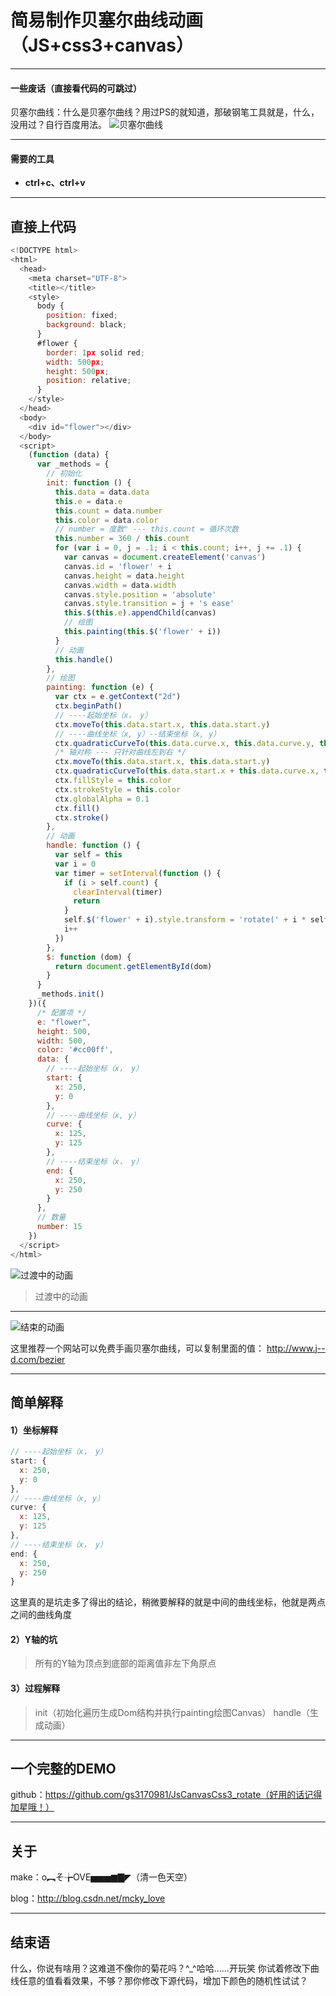 # 简易制作贝塞尔曲线动画（JS+css3+canvas）

-------------------
#### **一些废话（直接看代码的可跳过）**
贝塞尔曲线：什么是贝塞尔曲线？用过PS的就知道，那破钢笔工具就是，什么，没用过？自行百度用法。
![贝塞尔曲线](https://timgsa.baidu.com/timg?image&quality=80&size=b9999_10000&sec=1512059897300&di=6c24015d5594cae493f19cf26e290c02&imgtype=0&src=http://img.kuqin.com/upimg/allimg/151116/1933541963-5.png)

-------------------
#### 需要的工具

- **ctrl+c、ctrl+v**

-------------------

## 直接上代码

``` js
<!DOCTYPE html>
<html>
  <head>
    <meta charset="UTF-8">
    <title></title>
    <style>
      body {
        position: fixed;
        background: black;
      }
      #flower {
        border: 1px solid red;
        width: 500px;
        height: 500px;
        position: relative;
      }
    </style>
  </head>
  <body>
    <div id="flower"></div>
  </body>
  <script>
    (function (data) {
      var _methods = {
        // 初始化
        init: function () {
          this.data = data.data
          this.e = data.e
          this.count = data.number
          this.color = data.color
          // number = 度数° --- this.count = 循环次数
          this.number = 360 / this.count
          for (var i = 0, j = .1; i < this.count; i++, j += .1) {
            var canvas = document.createElement('canvas')
            canvas.id = 'flower' + i
            canvas.height = data.height
            canvas.width = data.width
            canvas.style.position = 'absolute'
            canvas.style.transition = j + 's ease'
            this.$(this.e).appendChild(canvas)
            // 绘图
            this.painting(this.$('flower' + i))
          }
          // 动画
          this.handle()
        },
        // 绘图
        painting: function (e) {
          var ctx = e.getContext("2d")
          ctx.beginPath()
          // ----起始坐标（x， y）
          ctx.moveTo(this.data.start.x, this.data.start.y)
          // ----曲线坐标（x, y）--结束坐标（x, y）
          ctx.quadraticCurveTo(this.data.curve.x, this.data.curve.y, this.data.end.x, this.data.end.y)
          /* 轴对称 --- 只针对曲线左到右 */
          ctx.moveTo(this.data.start.x, this.data.start.y)
          ctx.quadraticCurveTo(this.data.start.x + this.data.curve.x, this.data.curve.y, this.data.end.x, this.data.end.y)
          ctx.fillStyle = this.color
          ctx.strokeStyle = this.color
          ctx.globalAlpha = 0.1
          ctx.fill()
          ctx.stroke()
        },
        // 动画
        handle: function () {
          var self = this
          var i = 0
          var timer = setInterval(function () {
            if (i > self.count) {
              clearInterval(timer)
              return
            }
            self.$('flower' + i).style.transform = 'rotate(' + i * self.number + 'deg)'
            i++
          })
        },
        $: function (dom) {
          return document.getElementById(dom)
        }
      }
      _methods.init()
    })({
      /* 配置项 */
      e: "flower",
      height: 500,
      width: 500,
      color: '#cc00ff',
      data: {
        // ----起始坐标（x， y）
        start: {
          x: 250,
          y: 0
        },
        // ----曲线坐标（x, y）
        curve: {
          x: 125,
          y: 125
        },
        // ----结束坐标（x， y）
        end: {
          x: 250,
          y: 250
        }
      },
      // 数量
      number: 15
    })
  </script>
</html>
```
![过渡中的动画](http://img.blog.csdn.net/20171130221311994?watermark/2/text/aHR0cDovL2Jsb2cuY3Nkbi5uZXQvTWNreV9Mb3Zl/font/5a6L5L2T/fontsize/400/fill/I0JBQkFCMA==/dissolve/70/gravity/SouthEast)

>过渡中的动画

-------------------
![结束的动画](http://img.blog.csdn.net/20171130221421925?watermark/2/text/aHR0cDovL2Jsb2cuY3Nkbi5uZXQvTWNreV9Mb3Zl/font/5a6L5L2T/fontsize/400/fill/I0JBQkFCMA==/dissolve/70/gravity/SouthEast)

这里推荐一个网站可以免费手画贝塞尔曲线，可以复制里面的值：
http://www.j--d.com/bezier

-------------------
## 简单解释


#### 1）坐标解释
``` js
// ----起始坐标（x， y）
start: {
  x: 250,
  y: 0
},
// ----曲线坐标（x, y）
curve: {
  x: 125,
  y: 125
},
// ----结束坐标（x， y）
end: {
  x: 250,
  y: 250
}

```
这里真的是坑走多了得出的结论，稍微要解释的就是中间的曲线坐标，他就是两点之间的曲线角度
#### 2）Y轴的坑

>所有的Y轴为顶点到底部的距离值非左下角原点

#### 3）过程解释
>init（初始化遍历生成Dom结构并执行painting绘图Canvas）
>handle（生成动画）

-------------------

## 一个完整的DEMO

github：https://github.com/gs3170981/JsCanvasCss3_rotate（好用的话记得加星哦！）


-------------------

## 关于

make：o︻そ╆OVE▅▅▅▆▇◤（清一色天空）

blog：http://blog.csdn.net/mcky_love

-------------------

## 结束语
什么，你说有啥用？这难道不像你的菊花吗？^_^哈哈......开玩笑
你试着修改下曲线任意的值看看效果，不够？那你修改下源代码，增加下颜色的随机性试试？